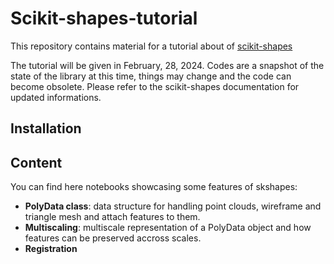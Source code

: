 Scikit-shapes-tutorial
======================

This repository contains material for a tutorial about of [scikit-shapes](http://github.com/scikit-shapes/scikit-shapes)

The tutorial will be given in February, 28, 2024. Codes are a snapshot of the state of the library at this time, things may change and the code can become obsolete. Please refer to the scikit-shapes documentation for updated informations.

Installation
------------

Content
-------

You can find here notebooks showcasing some features of skshapes:

- **PolyData class**: data structure for handling point clouds, wireframe and triangle mesh and attach features to them.
- **Multiscaling**: multiscale representation of a PolyData object and how features can be preserved accross scales.
- **Registration**
